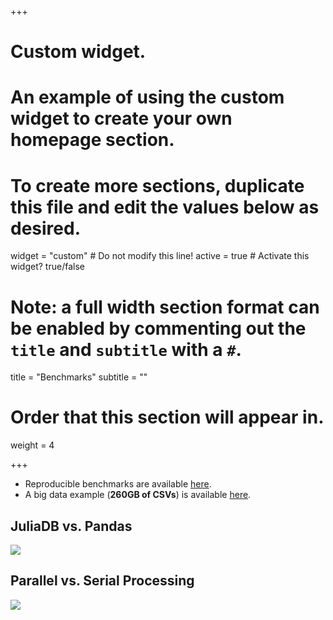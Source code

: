 +++
# Custom widget.
# An example of using the custom widget to create your own homepage section.
# To create more sections, duplicate this file and edit the values below as desired.
widget = "custom"  # Do not modify this line!
active = true  # Activate this widget? true/false

# Note: a full width section format can be enabled by commenting out the `title` and `subtitle` with a `#`.
title = "Benchmarks"
subtitle = ""

# Order that this section will appear in.
weight = 4

+++

- Reproducible benchmarks are available [here](https://github.com/joshday/JuliaDB_Benchmarks).
- A big data example (**260GB of CSVs**) is available [here](https://github.com/joshday/JuliaDB_Benchmarks/blob/master/bigdata/JuliaDB%20with%20TrueFX%20dataset.ipynb).

## JuliaDB vs. Pandas

![](https://user-images.githubusercontent.com/8075494/52812765-45f51d80-3066-11e9-98a4-6dee24a08b6d.png)

## Parallel vs. Serial Processing

![](https://user-images.githubusercontent.com/8075494/52812129-c6b31a00-3064-11e9-9299-a5f1966edcab.png)